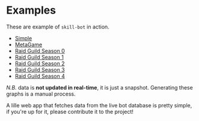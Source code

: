 # Examples

These are example of `skill-bot` in action.

- [Simple](./simple)
- [MetaGame](./metagame/)
- [Raid Guild Season 0](./raidguild-s0/)
- [Raid Guild Season 1](./raidguild-s1/)
- [Raid Guild Season 2](./raidguild-s2/)
- [Raid Guild Season 3](./raidguild-s3/)
- [Raid Guild Season 4](./raidguild-s4/)


*N.B.* data is **not updated in real-time**, it is just a snapshot.
Generating these graphs is a manual process.

A lille web app that fetches data from the live bot database is pretty simple, if you're up for it, please contribute it to the project!
